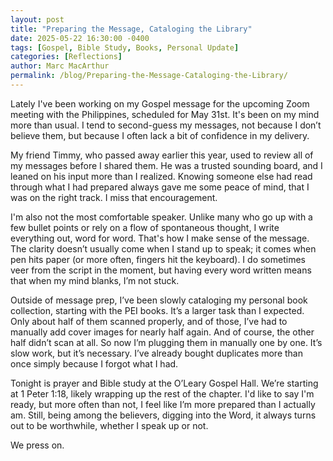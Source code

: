 ```yaml
---
layout: post
title: "Preparing the Message, Cataloging the Library"
date: 2025-05-22 16:30:00 -0400
tags: [Gospel, Bible Study, Books, Personal Update]
categories: [Reflections]
author: Marc MacArthur
permalink: /blog/Preparing-the-Message-Cataloging-the-Library/
---
```


Lately I've been working on my Gospel message for the upcoming Zoom meeting with the Philippines, scheduled for May 31st. It's been on my mind more than usual. I tend to second-guess my messages, not because I don’t believe them, but because I often lack a bit of confidence in my delivery. 

My friend Timmy, who passed away earlier this year, used to review all of my messages before I shared them. He was a trusted sounding board, and I leaned on his input more than I realized. Knowing someone else had read through what I had prepared always gave me some peace of mind, that I was on the right track. I miss that encouragement.

I'm also not the most comfortable speaker. Unlike many who go up with a few bullet points or rely on a flow of spontaneous thought, I write everything out, word for word. That's how I make sense of the message. The clarity doesn’t usually come when I stand up to speak; it comes when pen hits paper (or more often, fingers hit the keyboard). I do sometimes veer from the script in the moment, but having every word written means that when my mind blanks, I’m not stuck.

Outside of message prep, I’ve been slowly cataloging my personal book collection, starting with the PEI books. It’s a larger task than I expected. Only about half of them scanned properly, and of those, I’ve had to manually add cover images for nearly half again. And of course, the other half didn’t scan at all. So now I’m plugging them in manually one by one. It’s slow work, but it’s necessary. I’ve already bought duplicates more than once simply because I forgot what I had.

Tonight is prayer and Bible study at the O’Leary Gospel Hall. We’re starting at 1 Peter 1:18, likely wrapping up the rest of the chapter. I'd like to say I'm ready, but more often than not, I feel like I’m more prepared than I actually am. Still, being among the believers, digging into the Word, it always turns out to be worthwhile, whether I speak up or not.

We press on.
